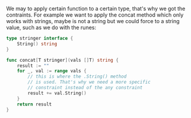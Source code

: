 We may to apply certain function to a certain type, that's why we got the contraints.
For example we want to apply the concat method which only works with strings, maybe is not a string but we could force to a string value, such as we do with the runes:
```go
type stringer interface {
    String() string
}

func concat[T stringer](vals []T) string {
    result := ""
    for _, val := range vals {
        // this is where the .String() method
        // is used. That's why we need a more specific
        // constraint instead of the any constraint
        result += val.String()
    }
    return result
}
```